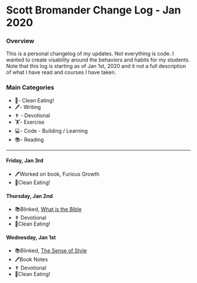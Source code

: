 # Scott Bromander Change Log - Jan 2020

### Overview
This is a personal changelog of my updates. Not everything is code. I wanted to create visability around the behaviors and habits for my students. Note that this log is starting as of Jan 1st, 2020 and it not a full description of what I have read and courses I have taken. 

### Main Categories
- 🍎- Clean Eating!
- 🖊- Writing
- ✝️ - Devotional
- 🏋️‍- Exercise
- 💻- Code - Building / Learning
- 📚- Reading

---
#### Friday, Jan 3rd
- 🖊Worked on book, Furious Growth
- 🍎Clean Eating!

#### Thursday, Jan 2nd
- 📚Blinked, [What is the Bible](https://www.blinkist.com/books/what-is-the-bible-en)
- ✝️ Devotional
- 🍎Clean Eating!

#### Wednesday, Jan 1st
- 📚Blinked, [The Sense of Style](https://www.blinkist.com/books/the-sense-of-style-en)
- 🖊Book Notes
- ✝️ Devotional
- 🍎Clean Eating!
